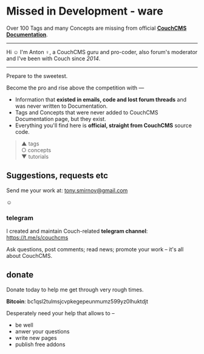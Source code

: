 # Missed in Development - ware

Over 100 Tags and many Concepts are missing from official [**CouchCMS Documentation**](https://docs.couchcms.com/index.html).

---

Hi ☺ I'm Anton ♀, a CouchCMS guru and pro-coder, also forum's moderator and I've been with Couch since *2014*.

---

Prepare to the sweetest.

Become the pro and rise above the competition with —

* Information that **existed in emails, code and lost forum threads** and was never written to Documentation.
* Tags and Concepts that were never added to CouchCMS Documentation page, but they exist.
* Everything you'll find here is **official, straight from CouchCMS** source code.

> ▲ tags<br>
> ○ concepts<br>
> ▼ tutorials<br>


## Suggestions, requests etc

Send me your work at: tony.smirnov@gmail.com<br>

☺

### telegram

I created and maintain Couch-related **telegram channel**: https://t.me/s/couchcms

Ask questions, post comments; read news; promote your work &ndash; it's all about CouchCMS.

## donate

Donate today to help me get through very rough times.

**Bitcoin**: bc1qsl2tulmsjcvpkegepeunmumz599yz0lhuktdjt

Desperately need your help that allows to &ndash;
- be well
- anwer your questions
- write new pages
- publish free addons
